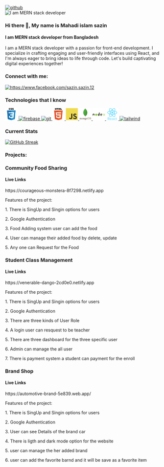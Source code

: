 [<img src='https://cdn.jsdelivr.net/npm/simple-icons@3.0.1/icons/github.svg' alt='github' height='40'>](https://github.com/sazin222)  
![I am MERN stack developer](https://i.ibb.co/vZ4Y4pV/Black-and-Blue-Bold-Business-Promo-Linked-In-Article-Cover-Image-1.png)
### Hi there 👋, My name is Mahadi islam sazin
#### I am MERN stack developer from Bangladesh


I am a MERN stack developer with a passion for front-end development. I specialize in crafting engaging and user-friendly interfaces using React, and I'm always eager to bring ideas to life through code. Let's build captivating digital experiences together!

<h3 align="left">Connect with me:</h3>
<p align="left">
<a href="https://fb.com/https://www.facebook.com/sazin.sazin.12" target="blank"><img align="center" src="https://raw.githubusercontent.com/rahuldkjain/github-profile-readme-generator/master/src/images/icons/Social/facebook.svg" alt="https://www.facebook.com/sazin.sazin.12" height="30" width="40" /></a>
</p>

<h3 align="left">Technologies that I know</h3>
<p align="left"> <a href="https://www.w3schools.com/css/" target="_blank" rel="noreferrer"> <img src="https://raw.githubusercontent.com/devicons/devicon/master/icons/css3/css3-original-wordmark.svg" alt="css3" width="40" height="40"/> </a> <a href="https://firebase.google.com/" target="_blank" rel="noreferrer"> <img src="https://www.vectorlogo.zone/logos/firebase/firebase-icon.svg" alt="firebase" width="40" height="40"/> </a> <a href="https://git-scm.com/" target="_blank" rel="noreferrer"> <img src="https://www.vectorlogo.zone/logos/git-scm/git-scm-icon.svg" alt="git" width="40" height="40"/> </a> <a href="https://www.w3.org/html/" target="_blank" rel="noreferrer"> <img src="https://raw.githubusercontent.com/devicons/devicon/master/icons/html5/html5-original-wordmark.svg" alt="html5" width="40" height="40"/> </a> <a href="https://developer.mozilla.org/en-US/docs/Web/JavaScript" target="_blank" rel="noreferrer"> <img src="https://raw.githubusercontent.com/devicons/devicon/master/icons/javascript/javascript-original.svg" alt="javascript" width="40" height="40"/> </a> <a href="https://www.mongodb.com/" target="_blank" rel="noreferrer"> <img src="https://raw.githubusercontent.com/devicons/devicon/master/icons/mongodb/mongodb-original-wordmark.svg" alt="mongodb" width="40" height="40"/> </a> <a href="https://nodejs.org" target="_blank" rel="noreferrer"> <img src="https://raw.githubusercontent.com/devicons/devicon/master/icons/nodejs/nodejs-original-wordmark.svg" alt="nodejs" width="40" height="40"/> </a> <a href="https://reactjs.org/" target="_blank" rel="noreferrer"> <img src="https://raw.githubusercontent.com/devicons/devicon/master/icons/react/react-original-wordmark.svg" alt="react" width="40" height="40"/> </a> <a href="https://tailwindcss.com/" target="_blank" rel="noreferrer"> <img src="https://www.vectorlogo.zone/logos/tailwindcss/tailwindcss-icon.svg" alt="tailwind" width="40" height="40"/> </a> </p>  



<h3 align="left">Current Stats</h3>

[![GitHub Streak](https://streak-stats.demolab.com?user=sazin222&theme=merko)](https://git.io/streak-stats)


<h3 align="left">Projects:</h3>

<h3 align="left">Community Food Sharing</h3>
<h4 align="left">Live Links</h4>
https://courageous-monstera-8f7298.netlify.app

<p  align="left">Features of the project:</p>
<p align="left">1. There is SingUp and Singin options for users</p>
<p align="left">2. Google Authentication</p>
<p align="left">3. Food Adding system user can add the food</p>
<p align="left">4. User can manage their added food by delete, update</p>
<p align="left">5. Any one can Request for the Food</p>



<h3 align="left">Student Class Management</h3>
<h4 align="left">Live Links</h4>
https://venerable-dango-2cd0e0.netlify.app

<p  align="left">Features of the project:</p>
<p align="left">1. There is SingUp and Singin options for users</p>
<p align="left">2. Google Authentication</p>
<p align="left">3. There are three kinds of User Role</p>
<p align="left">4. A login user can resquest to be teacher</p>
<p align="left">5. There are three dashboard for the three specific user</p>
<p align="left">6. Admin can manage the all user</p>
<p align="left">7. There is payment system a student can payment for the enroll</p>



<h3 align="left">Brand Shop</h3>
<h4 align="left">Live Links</h4>
https://automotive-brand-5e839.web.app/

<p  align="left">Features of the project:</p>
<p align="left">1. There is SingUp and Singin options for users</p>
<p align="left">2. Google Authentication</p>
<p align="left">3. User can see Details of the brand car</p>
<p align="left">4. There is ligth and dark mode option for the website</p>
<p align="left">5. user can manage the her added brand</p>
<p align="left">6. user can add the favorite barnd and it will be save as a favorite item</p>














